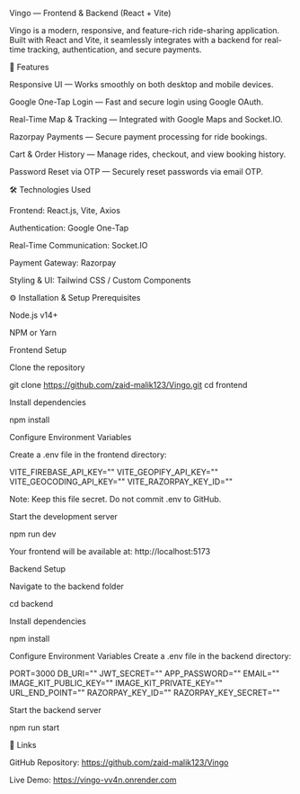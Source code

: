 Vingo — Frontend & Backend (React + Vite)

Vingo is a modern, responsive, and feature-rich ride-sharing application. Built with React and Vite, it seamlessly integrates with a backend for real-time tracking, authentication, and secure payments.

🚀 Features

Responsive UI — Works smoothly on both desktop and mobile devices.

Google One-Tap Login — Fast and secure login using Google OAuth.

Real-Time Map & Tracking — Integrated with Google Maps and Socket.IO.

Razorpay Payments — Secure payment processing for ride bookings.

Cart & Order History — Manage rides, checkout, and view booking history.

Password Reset via OTP — Securely reset passwords via email OTP.

🛠️ Technologies Used

Frontend: React.js, Vite, Axios

Authentication: Google One-Tap

Real-Time Communication: Socket.IO

Payment Gateway: Razorpay

Styling & UI: Tailwind CSS / Custom Components

⚙️ Installation & Setup
Prerequisites

Node.js v14+

NPM or Yarn

Frontend Setup

Clone the repository

git clone https://github.com/zaid-malik123/Vingo.git
cd frontend


Install dependencies

npm install


Configure Environment Variables

Create a .env file in the frontend directory:

VITE_FIREBASE_API_KEY=""
VITE_GEOPIFY_API_KEY=""
VITE_GEOCODING_API_KEY=""
VITE_RAZORPAY_KEY_ID=""


Note: Keep this file secret. Do not commit .env to GitHub.

Start the development server

npm run dev


Your frontend will be available at: http://localhost:5173

Backend Setup

Navigate to the backend folder

cd backend


Install dependencies

npm install


Configure Environment Variables
Create a .env file in the backend directory:

PORT=3000
DB_URI=""
JWT_SECRET=""
APP_PASSWORD=""
EMAIL=""
IMAGE_KIT_PUBLIC_KEY=""
IMAGE_KIT_PRIVATE_KEY=""
URL_END_POINT=""
RAZORPAY_KEY_ID=""
RAZORPAY_KEY_SECRET=""


Start the backend server

npm run start

🔗 Links

GitHub Repository: https://github.com/zaid-malik123/Vingo

Live Demo: https://vingo-vv4n.onrender.com